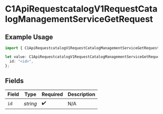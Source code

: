 # C1ApiRequestcatalogV1RequestCatalogManagementServiceGetRequest

## Example Usage

```typescript
import { C1ApiRequestcatalogV1RequestCatalogManagementServiceGetRequest } from "conductorone-sdk-typescript/sdk/models/operations";

let value: C1ApiRequestcatalogV1RequestCatalogManagementServiceGetRequest = {
  id: "<id>",
};
```

## Fields

| Field              | Type               | Required           | Description        |
| ------------------ | ------------------ | ------------------ | ------------------ |
| `id`               | *string*           | :heavy_check_mark: | N/A                |